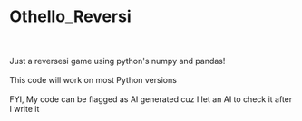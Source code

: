 # Othello_Reversi
<br></br>
Just a reversesi game using python's numpy and pandas!
<br></br>
This code will work on most Python versions
<br></br>
FYI, My code can be flagged as AI generated cuz I let an AI to check it after I write it
